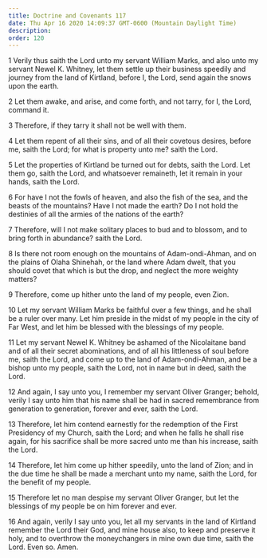 ```yaml
---
title: Doctrine and Covenants 117
date: Thu Apr 16 2020 14:09:37 GMT-0600 (Mountain Daylight Time)
description: 
order: 120
---
```


<p>
  1 Verily thus saith the Lord unto my servant William Marks, and also unto my
  servant Newel&#xA0;K. Whitney, let them settle up their business speedily and
  journey from the land of Kirtland, before I, the Lord, send again the snows
  upon the earth.
</p>
<p>
  2 Let them awake, and arise, and come forth, and not tarry, for I, the Lord,
  command it.
</p>
<p>3 Therefore, if they tarry it shall not be well with them.</p>
<p>
  4 Let them repent of all their sins, and of all their covetous desires, before
  me, saith the Lord; for what is property unto me? saith the Lord.
</p>
<p>
  5 Let the properties of Kirtland be turned out for debts, saith the Lord. Let
  them go, saith the Lord, and whatsoever remaineth, let it remain in your
  hands, saith the Lord.
</p>
<p>
  6 For have I not the fowls of heaven, and also the fish of the sea, and the
  beasts of the mountains? Have I not made the earth? Do I not hold the
  destinies of all the armies of the nations of the earth?
</p>
<span></span>
<p>
  7 Therefore, will I not make solitary places to bud and to blossom, and to
  bring forth in abundance? saith the Lord.
</p>
<p>
  8 Is there not room enough on the mountains of Adam-ondi-Ahman, and on the
  plains of Olaha Shinehah, or the land where Adam dwelt, that you should covet
  that which is but the drop, and neglect the more weighty matters?
</p>
<p>9 Therefore, come up hither unto the land of my people, even Zion.</p>
<p>
  10 Let my servant William Marks be faithful over a few things, and he shall be
  a ruler over many. Let him preside in the midst of my people in the city of
  Far West, and let him be blessed with the blessings of my people.
</p>
<p>
  11 Let my servant Newel&#xA0;K. Whitney be ashamed of the Nicolaitane band and
  of all their secret abominations, and of all his littleness of soul before me,
  saith the Lord, and come up to the land of Adam-ondi-Ahman, and be a bishop
  unto my people, saith the Lord, not in name but in deed, saith the Lord.
</p>
<p>
  12 And again, I say unto you, I remember my servant Oliver Granger; behold,
  verily I say unto him that his name shall be had in sacred remembrance from
  generation to generation, forever and ever, saith the Lord.
</p>
<p>
  13 Therefore, let him contend earnestly for the redemption of the First
  Presidency of my Church, saith the Lord; and when he falls he shall rise
  again, for his sacrifice shall be more sacred unto me than his increase, saith
  the Lord.
</p>
<p>
  14 Therefore, let him come up hither speedily, unto the land of Zion; and in
  the due time he shall be made a merchant unto my name, saith the Lord, for the
  benefit of my people.
</p>
<p>
  15 Therefore let no man despise my servant Oliver Granger, but let the
  blessings of my people be on him forever and ever.
</p>
<p>
  16 And again, verily I say unto you, let all my servants in the land of
  Kirtland remember the Lord their God, and mine house also, to keep and
  preserve it holy, and to overthrow the moneychangers in mine own due time,
  saith the Lord. Even so. Amen.
</p>

